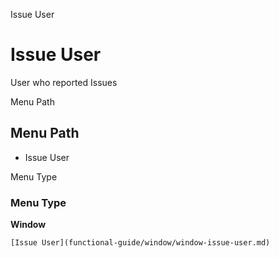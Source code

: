 
Issue User
# Issue User


User who reported Issues

Menu Path
## Menu Path



- Issue User

Menu Type
### Menu Type

**Window**


```
[Issue User](functional-guide/window/window-issue-user.md)
```
